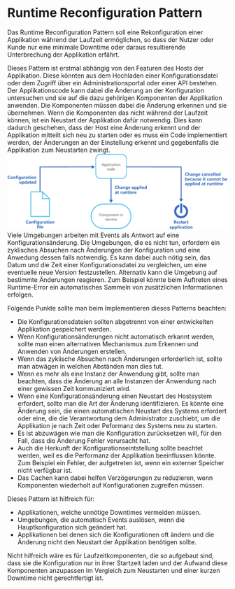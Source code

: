 # Runtime Reconfiguration Pattern
Das Runtime Reconfiguration Pattern soll eine Rekonfiguration einer Applikation während der Laufzeit ermöglichen, so dass der Nutzer oder Kunde nur eine minimale Downtime oder daraus resultierende Unterbrechung der Applikation erfährt.

Dieses Pattern ist erstmal abhängig von den Featuren des Hosts der Applikation. Diese könnten aus dem Hochladen einer Konfigurationsdatei oder dem Zugriff über ein Administrationsportal oder einer API bestehen.
Der Applikationscode kann dabei die Änderung an der Konfiguration untersuchen und sie auf die dazu gehörigen Komponenten der Applikation anwenden. Die Komponenten müssen dabei die Änderung erkennen und sie übernehmen.
Wenn die Komponenten das nicht während der Laufzeit können, ist ein Neustart der Applikation dafür notwendig. Dies kann dadurch geschehen, dass der Host eine Änderung erkennt und der Applikation mitteilt sich neu zu starten oder es muss ein Code implementiert werden, der Änderungen an der Einstellung erkennt und gegebenfalls die Applikation zum Neustarten zwingt.
<img src="runtime-reconfiguration-pattern.png" />
Viele Umgebungen arbeiten mit Events als Antwort auf eine Konfigurationsänderung. Die Umgebungen, die es nicht tun, erfordern ein zyklisches Absuchen nach Änderungen der Konfiguration und eine  Anwedung dessen falls notwendig. Es kann dabei auch nötig sein, das Datum und die Zeit einer Konfigurationsdatei zu vergleichen, um eine eventuelle neue Version festzustellen.
Alternativ kann die Umgebung auf bestimmte Änderungen reagieren. Zum Beispiel könnte beim Auftreten eines Runtime-Error ein automatisches Sammeln von zusätzlichen Informationen erfolgen.

Folgende Punkte sollte man beim Implementieren dieses Patterns beachten:
<ul>
<li>Die Konfigurationsdateien sollten abgetrennt von einer entwickelten Applikation gespeichert werden.</li>
<li>Wenn Konfigurationsänderungen nicht automatisch erkannt werden, sollte man einen alternativen Mechanismus zum Erkennen und Anwenden von Änderungen erstellen.</li>
<li>Wenn das zyklische Absuchen nach Änderungen erforderlich ist, sollte man abwägen in welchen Abständen man dies tut.</li>
<li>Wenn es mehr als eine Instanz der Anwendung gibt, sollte man beachten, dass die Änderung an alle Instanzen der Anwendung nach einer gewissen Zeit kommuniziert wird.</li>
<li>Wenn eine Konfigurationsänderung einen Neustart des Hostsystem erfordert, sollte man die Art der Änderung identifizieren. Es könnte eine Änderung sein, die einen automatischen Neustart des Systems erfordert oder eine, die die Verantwortung dem Administrator zuschiebt, um die Applikation je nach Zeit oder Peformanz des Systems neu zu starten.</li>
<li>Es ist abzuwägen wie man die Konfiguration zurücksetzen will, für den Fall, dass die Änderung Fehler verursacht hat.</li>
<li>Auch die Herkunft der Konfigurationseintstellung sollte beachtet werden, weil es die Performanz der Applikation beeinflussen könnte. Zum Beispiel ein Fehler, der aufgetreten ist, wenn ein externer Speicher nicht verfügbar ist.</li>
<li>Das Cachen kann dabei helfen Verzögerungen zu reduzieren, wenn Komponenten wiederholt auf Konfigurationen zugreifen müssen.
</ul>

Dieses Pattern ist hilfreich für:
<ul>
<li>Applikationen, welche unnötige Downtimes vermeiden müssen.</li>
<li>Umgebungen, die automatisch Events auslösen, wenn die Hauptkonfiguration sich geändert hat.</li>
<li>Applikationen bei denen sich die Konfigurationen oft ändern und die Änderung nicht den Neustart der Applikation benötigen sollte.
</ul>
Nicht hilfreich wäre es für Laufzeitkomponenten, die so aufgebaut sind, dass sie die Konfiguration nur in ihrer Startzeit laden und der Aufwand diese Komponenten anzupassen im Vergleich zum Neustarten und einer kurzen Downtime nicht gerechtfertigt ist.

